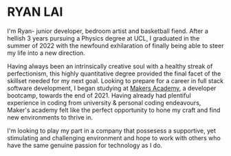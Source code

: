# RYAN LAI

I'm Ryan- junior developer, bedroom artist and basketball fiend. After a hellish 3 years pursuing a Physics degree at UCL, I graduated in the summer of 2022 with the newfound exhilaration of finally being able to steer my life into a new direction. 

Having always been an intrinsically creative soul with a healthy streak of perfectionism, this highly quantitative degree provided the final facet of the skillset needed for my next goal. Looking to prepare for a career in full stack software development, I began studying at <a href="http://www.makersacademy.com/">Makers Academy</a>, a developer bootcamp, towards the end of 2021. Having already had plentiful experience in coding from university & personal coding endeavours, Maker's academy felt like the perfect opportunity to hone my craft and find new environments to thrive in. 

I'm looking to play my part in a company that possesess a supportive, yet stimulating and challenging environment and hope to work with others who have the same genuine passion for technology as I do.
